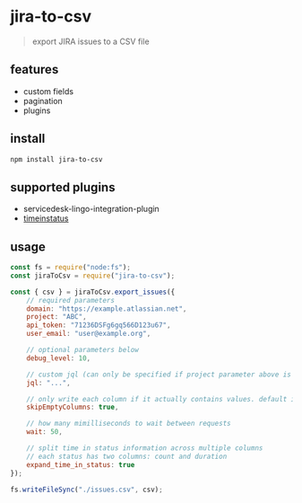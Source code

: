 # jira-to-csv
> export JIRA issues to a CSV file

## features
- custom fields
- pagination
- plugins

## install
```sh
npm install jira-to-csv
```

## supported plugins
- servicedesk-lingo-integration-plugin
- [timeinstatus](https://marketplace.atlassian.com/apps/1219732/time-in-status)

## usage
```js
const fs = require("node:fs");
const jiraToCsv = require("jira-to-csv");

const { csv } = jiraToCsv.export_issues({
    // required parameters
    domain: "https://example.atlassian.net",
    project: "ABC",
    api_token: "71236DSFg6gq566D123u67",
    user_email: "user@example.org",

    // optional parameters below
    debug_level: 10,

    // custom jql (can only be specified if project parameter above is undefined)
    jql: "...",

    // only write each column if it actually contains values. default is false
    skipEmptyColumns: true,

    // how many mimilliseconds to wait between requests
    wait: 50,

    // split time in status information across multiple columns
    // each status has two columns: count and duration
    expand_time_in_status: true
});

fs.writeFileSync("./issues.csv", csv);
```

